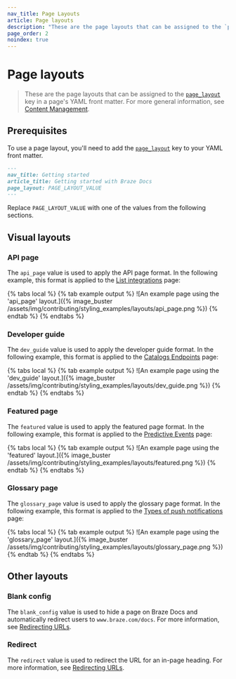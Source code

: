 ```yaml
---
nav_title: Page Layouts
article: Page layouts
description: "These are the page layouts that can be assigned to the `page_layout` key in a page's YAML front matter."
page_order: 2
noindex: true
---
```


#  Page layouts

> These are the page layouts that can be assigned to the [`page_layout`]({{site.baseurl}}/contributing/yaml_front_matter/metadata/#page-layout) key in a page's YAML front matter. For more general information, see [Content Management]({{site.baseurl}}/contributing/content_management/#layouts).

## Prerequisites

To use a page layout, you'll need to add the [`page_layout`]({{site.baseurl}}/contributing/yaml_front_matter/metadata/#page-layout) key to your YAML front matter.

```markdown
---
nav_title: Getting started
article_title: Getting started with Braze Docs
page_layout: PAGE_LAYOUT_VALUE
---
```

Replace `PAGE_LAYOUT_VALUE` with one of the values from the following sections.

## Visual layouts

### API page

The `api_page` value is used to apply the API page format. In the following example, this format is applied to the [List integrations]({{site.baseurl}}/api/endpoints/cdi/get_integration_list/) page:

{% tabs local %}
{% tab example output %}
![An example page using the 'api_page' layout.]({% image_buster /assets/img/contributing/styling_examples/layouts/api_page.png %})
{% endtab %}
{% endtabs %}

### Developer guide

The `dev_guide` value is used to apply the developer guide format. In the following example, this format is applied to the [Catalogs Endpoints]({{site.baseurl}}/api/endpoints/catalogs) page: 

{% tabs local %}
{% tab example output %}
![An example page using the 'dev_guide' layout.]({% image_buster /assets/img/contributing/styling_examples/layouts/dev_guide.png %})
{% endtab %}
{% endtabs %}

### Featured page

The `featured` value is used to apply the featured page format. In the following example, this format is applied to the [Predictive Events]({{site.baseurl}}/user_guide/sage_ai/predictive_suite/predictive_events) page:

{% tabs local %}
{% tab example output %}
![An example page using the 'featured' layout.]({% image_buster /assets/img/contributing/styling_examples/layouts/featured.png %})
{% endtab %}
{% endtabs %}

### Glossary page

The `glossary_page` value is used to apply the glossary page format. In the following example, this format is applied to the [Types of push notifications]({{site.baseurl}}/user_guide/message_building_by_channel/push/types) page:

{% tabs local %}
{% tab example output %}
![An example page using the 'glossary_page' layout.]({% image_buster /assets/img/contributing/styling_examples/layouts/glossary_page.png %})
{% endtab %}
{% endtabs %}

## Other layouts

### Blank config

The `blank_config` value is used to hide a page on Braze Docs and automatically redirect users to `www.braze.com/docs`. For more information, see [Redirecting URLs]({{site.baseurl}}/contributing/content_management/redirecting_urls/?tab=home%20page#redirecting-a-page).

### Redirect

The `redirect` value is used to redirect the URL for an in-page heading. For more information, see [Redirecting URLs]({{site.baseurl}}/contributing/content_management/redirecting_urls/#redirecting-a-heading).
